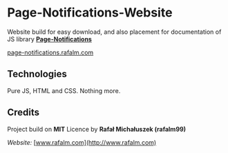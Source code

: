 # Page-Notifications-Website

Website build for easy download, and also placement for documentation of JS library [**Page-Notifications**](https://github.com/rafalm99/page-notifications)

[page-notifications.rafalm.com](http://page-notifications.rafalm.com/)

## Technologies

Pure JS, HTML and CSS. Nothing more.

## Credits

Project build on **MIT** Licence by **Rafał Michałuszek (rafalm99)**

*Website:* [www.rafalm.com](http://www.rafalm.com)


